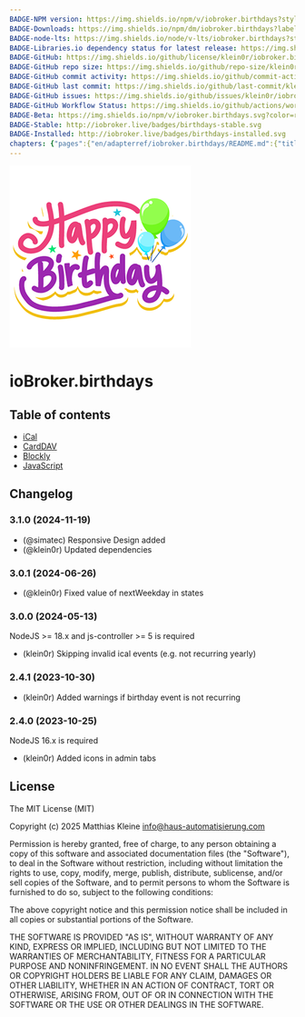 ```yaml
---
BADGE-NPM version: https://img.shields.io/npm/v/iobroker.birthdays?style=flat-square
BADGE-Downloads: https://img.shields.io/npm/dm/iobroker.birthdays?label=npm%20downloads&style=flat-square
BADGE-node-lts: https://img.shields.io/node/v-lts/iobroker.birthdays?style=flat-square
BADGE-Libraries.io dependency status for latest release: https://img.shields.io/librariesio/release/npm/iobroker.birthdays?label=npm%20dependencies&style=flat-square
BADGE-GitHub: https://img.shields.io/github/license/klein0r/iobroker.birthdays?style=flat-square
BADGE-GitHub repo size: https://img.shields.io/github/repo-size/klein0r/iobroker.birthdays?logo=github&style=flat-square
BADGE-GitHub commit activity: https://img.shields.io/github/commit-activity/m/klein0r/iobroker.birthdays?logo=github&style=flat-square
BADGE-GitHub last commit: https://img.shields.io/github/last-commit/klein0r/iobroker.birthdays?logo=github&style=flat-square
BADGE-GitHub issues: https://img.shields.io/github/issues/klein0r/iobroker.birthdays?logo=github&style=flat-square
BADGE-GitHub Workflow Status: https://img.shields.io/github/actions/workflow/status/klein0r/iobroker.birthdays/test-and-release.yml?branch=master&logo=github&style=flat-square
BADGE-Beta: https://img.shields.io/npm/v/iobroker.birthdays.svg?color=red&label=beta
BADGE-Stable: http://iobroker.live/badges/birthdays-stable.svg
BADGE-Installed: http://iobroker.live/badges/birthdays-installed.svg
chapters: {"pages":{"en/adapterref/iobroker.birthdays/README.md":{"title":{"en":"ioBroker.birthdays"},"content":"en/adapterref/iobroker.birthdays/README.md"},"en/adapterref/iobroker.birthdays/ical.md":{"title":{"en":"ioBroker.birthdays"},"content":"en/adapterref/iobroker.birthdays/ical.md"},"en/adapterref/iobroker.birthdays/carddav.md":{"title":{"en":"ioBroker.birthdays"},"content":"en/adapterref/iobroker.birthdays/carddav.md"},"en/adapterref/iobroker.birthdays/blockly.md":{"title":{"en":"ioBroker.birthdays"},"content":"en/adapterref/iobroker.birthdays/blockly.md"},"en/adapterref/iobroker.birthdays/javascript.md":{"title":{"en":"ioBroker.birthdays"},"content":"en/adapterref/iobroker.birthdays/javascript.md"}}}
---
```

![Logo](../../admin/birthdays.png)

# ioBroker.birthdays

## Table of contents

- [iCal](ical.md)
- [CardDAV](carddav.md)
- [Blockly](blockly.md)
- [JavaScript](javascript.md)

## Changelog

<!--
  Placeholder for the next version (at the beginning of the line):
  ### **WORK IN PROGRESS**
-->
### 3.1.0 (2024-11-19)

* (@simatec) Responsive Design added
* (@klein0r) Updated dependencies

### 3.0.1 (2024-06-26)

* (@klein0r) Fixed value of nextWeekday in states

### 3.0.0 (2024-05-13)

NodeJS >= 18.x and js-controller >= 5 is required

* (klein0r) Skipping invalid ical events (e.g. not recurring yearly)

### 2.4.1 (2023-10-30)

* (klein0r) Added warnings if birthday event is not recurring

### 2.4.0 (2023-10-25)

NodeJS 16.x is required

* (klein0r) Added icons in admin tabs

## License

The MIT License (MIT)

Copyright (c) 2025 Matthias Kleine <info@haus-automatisierung.com>

Permission is hereby granted, free of charge, to any person obtaining a copy
of this software and associated documentation files (the "Software"), to deal
in the Software without restriction, including without limitation the rights
to use, copy, modify, merge, publish, distribute, sublicense, and/or sell
copies of the Software, and to permit persons to whom the Software is
furnished to do so, subject to the following conditions:

The above copyright notice and this permission notice shall be included in
all copies or substantial portions of the Software.

THE SOFTWARE IS PROVIDED "AS IS", WITHOUT WARRANTY OF ANY KIND, EXPRESS OR
IMPLIED, INCLUDING BUT NOT LIMITED TO THE WARRANTIES OF MERCHANTABILITY,
FITNESS FOR A PARTICULAR PURPOSE AND NONINFRINGEMENT. IN NO EVENT SHALL THE
AUTHORS OR COPYRIGHT HOLDERS BE LIABLE FOR ANY CLAIM, DAMAGES OR OTHER
LIABILITY, WHETHER IN AN ACTION OF CONTRACT, TORT OR OTHERWISE, ARISING FROM,
OUT OF OR IN CONNECTION WITH THE SOFTWARE OR THE USE OR OTHER DEALINGS IN
THE SOFTWARE.